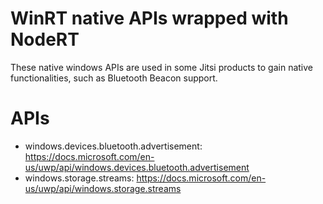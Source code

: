WinRT native APIs wrapped with NodeRT
=====

These native windows APIs are used in some Jitsi products to gain native functionalities, such as Bluetooth Beacon support.

# APIs

- windows.devices.bluetooth.advertisement: <https://docs.microsoft.com/en-us/uwp/api/windows.devices.bluetooth.advertisement>
- windows.storage.streams: <https://docs.microsoft.com/en-us/uwp/api/windows.storage.streams>

